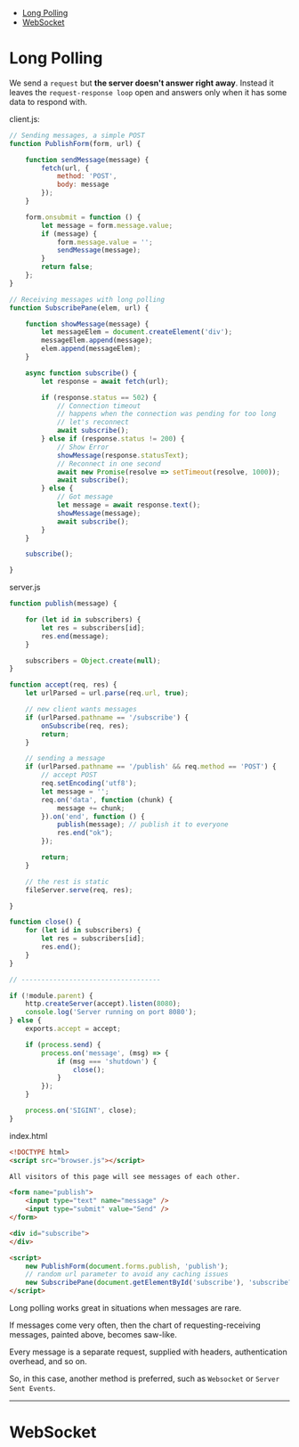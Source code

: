 - [Long Polling](#long-polling)
- [WebSocket](#websocket)

# Long Polling

We send a `request` but **the server doesn't answer right away**. Instead it leaves the `request-response loop` open and answers only when it has some data to respond with. 

client.js:

```javascript
// Sending messages, a simple POST
function PublishForm(form, url) {

	function sendMessage(message) {
		fetch(url, {
			method: 'POST',
			body: message
		});
	}

	form.onsubmit = function () {
		let message = form.message.value;
		if (message) {
			form.message.value = '';
			sendMessage(message);
		}
		return false;
	};
}

// Receiving messages with long polling
function SubscribePane(elem, url) {

	function showMessage(message) {
		let messageElem = document.createElement('div');
		messageElem.append(message);
		elem.append(messageElem);
	}

	async function subscribe() {
		let response = await fetch(url);

		if (response.status == 502) {
			// Connection timeout
			// happens when the connection was pending for too long
			// let's reconnect
			await subscribe();
		} else if (response.status != 200) {
			// Show Error
			showMessage(response.statusText);
			// Reconnect in one second
			await new Promise(resolve => setTimeout(resolve, 1000));
			await subscribe();
		} else {
			// Got message
			let message = await response.text();
			showMessage(message);
			await subscribe();
		}
	}

	subscribe();

}
```

server.js

```javascript
function publish(message) {

	for (let id in subscribers) {
		let res = subscribers[id];
		res.end(message);
	}

	subscribers = Object.create(null);
}

function accept(req, res) {
	let urlParsed = url.parse(req.url, true);

	// new client wants messages
	if (urlParsed.pathname == '/subscribe') {
		onSubscribe(req, res);
		return;
	}

	// sending a message
	if (urlParsed.pathname == '/publish' && req.method == 'POST') {
		// accept POST
		req.setEncoding('utf8');
		let message = '';
		req.on('data', function (chunk) {
			message += chunk;
		}).on('end', function () {
			publish(message); // publish it to everyone
			res.end("ok");
		});

		return;
	}

	// the rest is static
	fileServer.serve(req, res);

}

function close() {
	for (let id in subscribers) {
		let res = subscribers[id];
		res.end();
	}
}

// -----------------------------------

if (!module.parent) {
	http.createServer(accept).listen(8080);
	console.log('Server running on port 8080');
} else {
	exports.accept = accept;

	if (process.send) {
		process.on('message', (msg) => {
			if (msg === 'shutdown') {
				close();
			}
		});
	}

	process.on('SIGINT', close);
}
```

index.html

```html
<!DOCTYPE html>
<script src="browser.js"></script>

All visitors of this page will see messages of each other.

<form name="publish">
	<input type="text" name="message" />
	<input type="submit" value="Send" />
</form>

<div id="subscribe">
</div>

<script>
	new PublishForm(document.forms.publish, 'publish');
	// random url parameter to avoid any caching issues
	new SubscribePane(document.getElementById('subscribe'), 'subscribe?random=' + Math.random());
</script>
```

Long polling works great in situations when messages are rare.

If messages come very often, then the chart of requesting-receiving messages, painted above, becomes saw-like.

Every message is a separate request, supplied with headers, authentication overhead, and so on.

So, in this case, another method is preferred, such as `Websocket` or `Server Sent Events`.

***


# WebSocket


